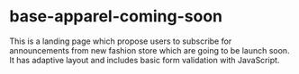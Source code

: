 # base-apparel-coming-soon
This is a landing page which propose users to subscribe for announcements from new fashion store which are going to be launch soon.
It has adaptive layout and includes basic form validation with JavaScript.
